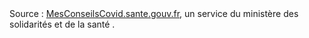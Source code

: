 <div class="legals">
Source : <a href="https://mesconseilscovid.sante.gouv.fr/" target="_blank">MesConseilsCovid.sante.gouv.fr</a>, un service du ministère des solidarités et de la santé <span class="js-latest-update"></span>.

</div>
